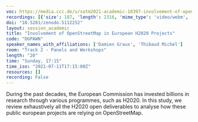 ```yaml
---
voc: https://media.ccc.de/v/sotm2021-academic-10397-involvement-of-openstreetmap-in-european-h2020-projects
recordings: [{'size': 187, 'length': 2316, 'mime_type': 'video/webm', 'language': 'eng', 'filename': 'sotm2021-10397-eng-Involvement_of_OpenStreetMap_in_European_H2020_Projects_webm-hd.webm', 'state': 'new', 'folder': 'webm-hd', 'high_quality': True, 'width': 1920, 'height': 1080, 'updated_at': '2021-10-13T00:35:41.067+02:00', 'recording_url': 'https://cdn.media.ccc.de/events/sotm/2021/webm-hd/sotm2021-10397-eng-Involvement_of_OpenStreetMap_in_European_H2020_Projects_webm-hd.webm', 'url': 'https://api.media.ccc.de/public/recordings/55251', 'event_url': 'https://api.media.ccc.de/public/events/193f2568-6f69-53cb-90fa-4d7b958ed762', 'conference_url': 'https://api.media.ccc.de/public/conferences/sotm2021'}, {'size': 90, 'length': 2316, 'mime_type': 'video/webm', 'language': 'eng', 'filename': 'sotm2021-10397-eng-Involvement_of_OpenStreetMap_in_European_H2020_Projects_webm-sd.webm', 'state': 'new', 'folder': 'webm-sd', 'high_quality': False, 'width': 720, 'height': 576, 'updated_at': '2021-10-12T23:29:37.750+02:00', 'recording_url': 'https://cdn.media.ccc.de/events/sotm/2021/webm-sd/sotm2021-10397-eng-Involvement_of_OpenStreetMap_in_European_H2020_Projects_webm-sd.webm', 'url': 'https://api.media.ccc.de/public/recordings/55249', 'event_url': 'https://api.media.ccc.de/public/events/193f2568-6f69-53cb-90fa-4d7b958ed762', 'conference_url': 'https://api.media.ccc.de/public/conferences/sotm2021'}, {'size': 35, 'length': 2316, 'mime_type': 'audio/mpeg', 'language': 'eng', 'filename': 'sotm2021-10397-eng-Involvement_of_OpenStreetMap_in_European_H2020_Projects_mp3.mp3', 'state': 'new', 'folder': 'mp3', 'high_quality': False, 'width': 0, 'height': 0, 'updated_at': '2021-10-12T23:28:35.251+02:00', 'recording_url': 'https://cdn.media.ccc.de/events/sotm/2021/mp3/sotm2021-10397-eng-Involvement_of_OpenStreetMap_in_European_H2020_Projects_mp3.mp3', 'url': 'https://api.media.ccc.de/public/recordings/55248', 'event_url': 'https://api.media.ccc.de/public/events/193f2568-6f69-53cb-90fa-4d7b958ed762', 'conference_url': 'https://api.media.ccc.de/public/conferences/sotm2021'}, {'size': 64, 'length': 2316, 'mime_type': 'video/mp4', 'language': 'eng', 'filename': 'sotm2021-10397-eng-Involvement_of_OpenStreetMap_in_European_H2020_Projects_sd.mp4', 'state': 'new', 'folder': 'h264-sd', 'high_quality': False, 'width': 720, 'height': 576, 'updated_at': '2021-10-12T23:01:05.240+02:00', 'recording_url': 'https://cdn.media.ccc.de/events/sotm/2021/h264-sd/sotm2021-10397-eng-Involvement_of_OpenStreetMap_in_European_H2020_Projects_sd.mp4', 'url': 'https://api.media.ccc.de/public/recordings/55247', 'event_url': 'https://api.media.ccc.de/public/events/193f2568-6f69-53cb-90fa-4d7b958ed762', 'conference_url': 'https://api.media.ccc.de/public/conferences/sotm2021'}, {'size': 143, 'length': 2316, 'mime_type': 'video/mp4', 'language': 'eng', 'filename': 'sotm2021-10397-eng-Involvement_of_OpenStreetMap_in_European_H2020_Projects_hd.mp4', 'state': 'new', 'folder': 'h264-hd', 'high_quality': True, 'width': 1920, 'height': 1080, 'updated_at': '2021-10-12T21:10:35.058+02:00', 'recording_url': 'https://cdn.media.ccc.de/events/sotm/2021/h264-hd/sotm2021-10397-eng-Involvement_of_OpenStreetMap_in_European_H2020_Projects_hd.mp4', 'url': 'https://api.media.ccc.de/public/recordings/55235', 'event_url': 'https://api.media.ccc.de/public/events/193f2568-6f69-53cb-90fa-4d7b958ed762', 'conference_url': 'https://api.media.ccc.de/public/conferences/sotm2021'}]
doi: "10.5281/zenodo.5112252"
layout: session_academic
title: "Involvement of OpenStreetMap in European H2020 Projects"
code: "DGPAWN"
speaker_names_with_affiliations: ['Damien Graux', 'Thibaud Michel']
room: "Track 2 - Panels and Workshops"
length: "20"
time: "Sunday, 17:15"
time_iso: "2021-07-11T17:15:00Z"
resources: []
recording: False
---
```

During the past decades, the European Commission has invested billions in research through various programmes, such as H2020. In this study, we review exhaustively all the H2020 open deliverables to analyse how these public european projects are relying on OpenStreetMap.
